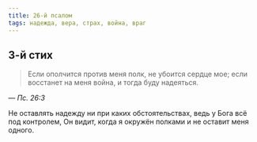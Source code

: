 ```yaml
---
title: 26-й псалом
tags: надежда, вера, страх, война, враг
---
```


## 3-й стих

> Если ополчится против меня полк, не убоится сердце мое; если восстанет на меня война, и тогда буду надеяться.

— <cite>Пс.&nbsp;26:3</cite>

Не оставлять надежду ни при каких обстоятельствах, ведь у Бога всё под контролем, Он видит,
когда я окружён полками и не оставит меня одного.
